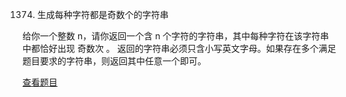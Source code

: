 1374. 生成每种字符都是奇数个的字符串

给你一个整数 n，请你返回一个含 n 个字符的字符串，其中每种字符在该字符串中都恰好出现 奇数次 。
返回的字符串必须只含小写英文字母。如果存在多个满足题目要求的字符串，则返回其中任意一个即可。

[查看题目](https://leetcode.cn/problems/generate-a-string-with-characters-that-have-odd-counts/)